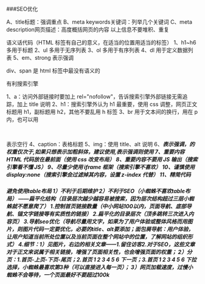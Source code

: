 ###SEO优化




A、title标题：强调重点
B、meta keywords关键词：列举几个关键词
C、meta description网页描述：高度概括网页的内容
以上信息不要堆积、重复

语义话代码（HTML 标签有自己的意义，在适当的位置用适当的标签）
1、h1~h6 多用于标题
2、ul 多用于无序列表
3、ol 多用于有序列表
4、dl 用于定义数据列表
5、em、strong 表示强调

div、span 是 html 标签中最没有语义的

有利搜索引擎

1、a：访问外部链接时要加上 rel="nofollow"，告诉搜索引擎外部链接无需追踪，加上 title 说明
2、h1：搜索引擎外认为 h1 最重要，使用 css 调整，网页正文标题用 h1，副标题用 h2，其他不要乱用 h 标签
3、br 用于文本间的换行，用在 p 内，也可以用 <p><br/></p> 表示空行
4、caption：表格标题
5、img：使用 title、alt 说明
6、<strong><em>表示强调，<em>的权重仅次于<strong>,如果只想表示加粗斜体，建议使用<b><i>,表示强调则使用<strong><i>
7、重要内容 HTML 代码放在最前面（使用 css 改变布局）
8、重要内容不要用 JS 输出（搜索引擎看不懂 JS）
9、尽量少使用 iframe 框架（搜索引擎不喜欢）
10、谨慎使用 display:none（搜索引擎会过滤掉其内容，设置 z-index 代替）
11、精简代码

###

避免使用table布局
1）不利于后期维护 2）不利于SEO（小蜘蛛不喜欢table布局）
——扁平化结构（目录层次越少越容易被搜索，因为层次结构超过三层小蜘蛛就不愿意爬了）
     1.控制首页链接数量（中小网站100以内，页面导航、底部导航、锚文字链接等有实质性的链接）
     2.扁平化的目录层次（顶多跳转三次进入内容页）
     3.导航seo优化（导航尽量用文字，如果为了用户体验或整体风格而用图片，则图片代码一定要优化，必要的title、alt要添加；面包屑导航：用户体验，让用户知道当前所处位置以及当前页面在整个网站中的位置，了解网站的组织形式）
     4.细节：1）见图片，右边的相关文章——1.留住访客2.对于SEO，这些文章对于正文来说属于相关链接，增强了页面相关性，也会增强页面的权重；
2）分页：1.首页-上页-下页-尾页；2.首页 1 2 3 4 5 6 下一页；3.首页 1 2 3 4 5 6 下拉选择，小蜘蛛最喜欢第3种（可以直接进入每一页）；
3）网页加载速度，过慢小蜘蛛不会等待，一个页面最好不要超过100k

